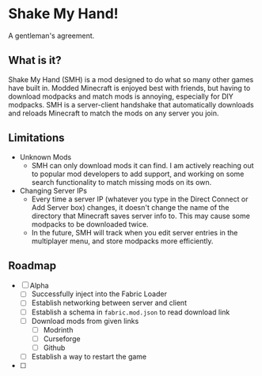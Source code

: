 # Shake My Hand!
A gentleman's agreement.

## What is it?
Shake My Hand (SMH) is a mod designed to do what so many other games have built in.
Modded Minecraft is enjoyed best with friends, but having to download modpacks and match mods
is annoying, especially for DIY modpacks. SMH is a server-client handshake that automatically
downloads and reloads Minecraft to match the mods on any server you join.

## Limitations

- Unknown Mods
  - SMH can only download mods it can find. I am actively reaching out to popular
  mod developers to add support, and working on some search functionality to match
  missing mods on its own.
- Changing Server IPs
  - Every time a server IP (whatever you type in the Direct Connect or Add Server box)
  changes, it doesn't change the name of the directory that Minecraft saves server info to.
  This may cause some modpacks to be downloaded twice.
  - In the future, SMH will track when you edit server entries in the multiplayer menu,
  and store modpacks more efficiently.

## Roadmap
  
- [ ] Alpha
  - [ ] Successfully inject into the Fabric Loader
  - [ ] Establish networking between server and client 
  - [ ] Establish a schema in `fabric.mod.json` to read download link
  - [ ] Download mods from given links
    - [ ] Modrinth
    - [ ] Curseforge
    - [ ] Github
  - [ ] Establish a way to restart the game
- [ ] 